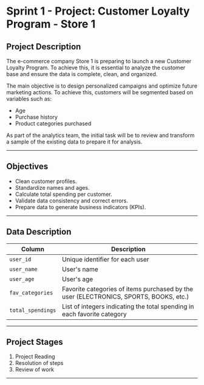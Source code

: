 # Sprint 1 - Project: Customer Loyalty Program - Store 1

## Project Description

The e-commerce company Store 1 is preparing to launch a new Customer Loyalty Program. To achieve this, it is essential to analyze the customer base and ensure the data is complete, clean, and organized.

The main objective is to design personalized campaigns and optimize future marketing actions. To achieve this, customers will be segmented based on variables such as:

- Age
- Purchase history
- Product categories purchased

As part of the analytics team, the initial task will be to review and transform a sample of the existing data to prepare it for analysis.

---

## Objectives

- Clean customer profiles.
- Standardize names and ages.
- Calculate total spending per customer.
- Validate data consistency and correct errors.
- Prepare data to generate business indicators (KPIs).

---

## Data Description

| Column | Description |
|-----------|-------------|
| `user_id` |  Unique identifier for each user |
| `user_name` |  User's name |
| `user_age` |  User's age |
| `fav_categories` |  Favorite categories of items purchased by the user (ELECTRONICS, SPORTS, BOOKS, etc.) |
| `total_spendings` |  List of integers indicating the total spending in each favorite category |

---

## Project Stages

1. Project Reading
2. Resolution of steps
3. Review of work

---

